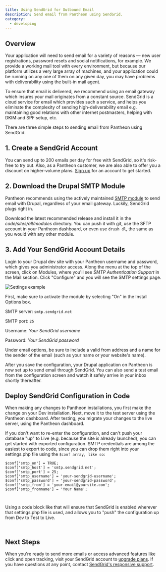 ```yaml
---
title: Using SendGrid for Outbound Email
description: Send email from Pantheon using SendGrid.
category:
  - developing
---
```


## Overview

Your application will need to send email for a variety of reasons — new user registrations, password resets and social notifications, for example. We provide a working mail tool with every environment, but because our platform utilizes a very large array of machines, and your application could be running on any one of them on any given day, you may have problems with deliverability using the built-in mail agent.

To ensure that email is delivered, we recommend using an email gateway which insures your mail originates from a constant source. SendGrid is a cloud service for email which provides such a service, and helps you eliminate the complexity of sending high-deliverability email e.g. maintaining good relations with other internet postmasters, helping with DKIM and SPF setup, etc.

There are three simple steps to sending email from Pantheon using SendGrid.

## 1. Create a SendGrid Account

You can send up to 200 emails per day for free with SendGrid, so it's risk-free to try out. Also, as a Pantheon customer, we are also able to offer you a discount on higher-volume plans. [Sign up](http://sendgrid.com/partners/pantheon.html) for an account to get started.

## 2. Download the Drupal SMTP Module

Pantheon recommends using the actively maintained [SMTP module](http://drupal.org/project/smtp) to send email with Drupal, regardless of your email gateway. Luckily, SendGrid plugs right in.

Download the latest recommended release and install it in the _code/sites/all/modules_ directory. You can push it with git, use the SFTP account in your Pantheon dashboard, or even use `drush dl`, the same as you would with any other module.


## 3. Add Your SendGrid Account Details

Login to your Drupal dev site with your Pantheon username and password, which gives you administrator access. Along the menu at the top of the screen, click on Modules, where you'll see _SMTP Authentication Support_ in the Mail section. Click "Configure" and you will see the SMTP settings page.

![Settings example](https://pantheon-systems.desk.com/customer/portal/attachments/151706)​

First, make sure to activate the module by selecting "On" in the Install Options box.

SMTP server: `smtp.sendgrid.net`  

SMTP port: `25`  

Username: _Your SendGrid username_  

Password: _Your SendGrid password_

Under email options, be sure to include a valid from address and a name for the sender of the email (such as your name or your website's name).

After you save the configuration, your Drupal application on Pantheon is now set up to send email through SendGrid. You can also send a test email from the configuration screen and watch it safely arrive in your inbox shortly thereafter.

## Deploy SendGrid Configuration in Code

When making any changes to Pantheon installations, you first make the change on your Dev installation. Next, move it to the test server using the Pantheon dashboard. After testing, you migrate your changes to the live server, using the Pantheon dashboard.

If you don't want to re-enter the configuration, and can't push your database "up" to Live (e.g. because the site is already launched), you can get started with exported configuration. SMTP credentials are among the easiest to export to code, since you can drop them right into your settings.php file using the `$conf array, like so:`

    $conf['smtp_on'] = TRUE;
    $conf['smtp_host'] = 'smtp.sendgrid.net';
    $conf['smtp_port'] = 25;
    $conf['smtp_username'] = 'your-sendgrid-username';
    $conf['smtp_password'] = 'your-sendgrid-password';
    $conf['smtp_from'] = 'your-email@yoursite.com';
    $conf['smtp_fromname'] = 'Your Name';

` `

Using a code block like that will ensure that SendGrid is enabled wherever that settings.php file is used, and allows you to "push" the configuration up from Dev to Test to Live.

` `
## Next Steps

When you're ready to send more emails or access advanced features like click and open tracking, visit your SendGrid account to [upgrade plans](http://sendgrid.com/partners/pantheon.html). If you have questions at any point, contact [SendGrid's responsive support](http://support.sendgrid.com/).
